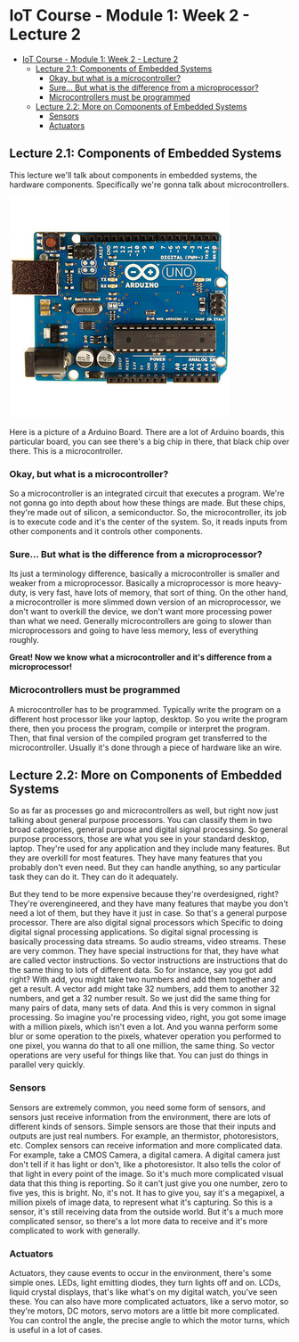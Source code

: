 # IoT Course - Module 1: Week 2 - Lecture 2

- [IoT Course - Module 1: Week 2 - Lecture 2](#iot-course---module-1-week-2---lecture-2)
  - [Lecture 2.1: Components of Embedded Systems](#lecture-21-components-of-embedded-systems)
    - [Okay, but what is a microcontroller?](#okay-but-what-is-a-microcontroller)
    - [Sure... But what is the difference from a microprocessor?](#sure-but-what-is-the-difference-from-a-microprocessor)
    - [Microcontrollers must be programmed](#microcontrollers-must-be-programmed)
  - [Lecture 2.2: More on Components of Embedded Systems](#lecture-22-more-on-components-of-embedded-systems)
    - [Sensors](#sensors)
    - [Actuators](#actuators)

## Lecture 2.1: Components of Embedded Systems

This lecture we'll talk about components in embedded systems, the hardware components. Specifically we're gonna talk about microcontrollers.

![Arduino](../Images/Arduino-R3-Uno.jpg)

Here is a picture of a Arduino Board. There are a lot of Arduino boards, this particular board, you can see there's a big chip in there, that black chip over there. This is a microcontroller.

### Okay, but what is a microcontroller?

So a microcontroller is an integrated circuit that executes a program. We're not gonna go into depth about how these things are made. But these chips, they're made out of silicon, a semiconductor. So, the microcontroller, its job is to execute code and it's the center of the system. So, it reads inputs from other components and it controls other components.

### Sure... But what is the difference from a microprocessor?

Its just a terminology difference, basically a microcontroller is smaller and weaker from a microprocessor. Basically a microprocessor is more heavy-duty, is very fast, have lots of memory, that sort of thing. On the other hand, a microcontroller is more slimmed down version of an microprocessor, we don't want to overkill the device, we don't want more processing power than what we need. Generally microcontrollers are going to slower than microprocessors and going to have less memory, less of everything roughly.

**Great! Now we know what a microcontroller and it's difference from a microprocessor!**

### Microcontrollers must be programmed

A microcontroller has to be programmed. Typically write the program on a different host processor like your laptop, desktop. So you write the program there, then you process the program, compile or interpret the program. Then, that final version of the compiled program get transferred to the microcontroller. Usually it's done through a piece of hardware like an wire.

## Lecture 2.2: More on Components of Embedded Systems

So as far as processes go and microcontrollers as well, but right now just talking about general purpose processors. You can classify them in two broad categories, general purpose and digital signal processing. So general purpose processors, those are what you see in your standard desktop, laptop. They're used for any application and they include many features. But they are overkill for most features. They have many features that you probably don't even need. But they can handle anything, so any particular task they can do it. They can do it adequately.

But they tend to be more expensive because they're overdesigned, right? They're overengineered, and they have many features that maybe you don't need a lot of them, but they have it just in case. So that's a general purpose processor. There are also digital signal processors which Specific to doing digital signal processing applications. So digital signal processing is basically processing data streams. So audio streams, video streams. These are very common. They have special instructions for that, they have what are called vector instructions. So vector instructions are instructions that do the same thing to lots of different data. So for instance, say you got add right? With add, you might take two numbers and add them together and get a result. A vector add might take 32 numbers, add them to another 32 numbers, and get a 32 number result. So we just did the same thing for many pairs of data, many sets of data. And this is very common in signal processing. So imagine you're processing video, right, you got some image with a million pixels, which isn't even a lot. And you wanna perform some blur or some operation to the pixels, whatever operation you performed to one pixel, you wanna do that to all one million, the same thing. So vector operations are very useful for things like that. You can just do things in parallel very quickly.

### Sensors

Sensors are extremely common, you need some form of sensors, and sensors just receive information from the environment, there are lots of different kinds of sensors. Simple sensors are those that their inputs and outputs are just real numbers. For example, an thermistor, photoresistors, etc. Complex sensors can receive information and more complicated data. For example, take a CMOS Camera, a digital camera. A digital camera just don't tell if it has light or don't, like a photoresistor. It also tells the color of that light in every point of the image. So it's much more complicated visual data that this thing is reporting. So it can't just give you one number, zero to five yes, this is bright. No, it's not. It has to give you, say it's a megapixel, a million pixels of image data, to represent what it's capturing. So this is a sensor, it's still receiving data from the outside world. But it's a much more complicated sensor, so there's a lot more data to receive and it's more complicated to work with generally.

### Actuators

Actuators, they cause events to occur in the environment, there's some simple ones. LEDs, light emitting diodes, they turn lights off and on. LCDs, liquid crystal displays, that's like what's on my digital watch, you've seen these. You can also have more complicated actuators, like a servo motor, so they're motors, DC motors, servo motors are a little bit more complicated. You can control the angle, the precise angle to which the motor turns, which is useful in a lot of cases.
